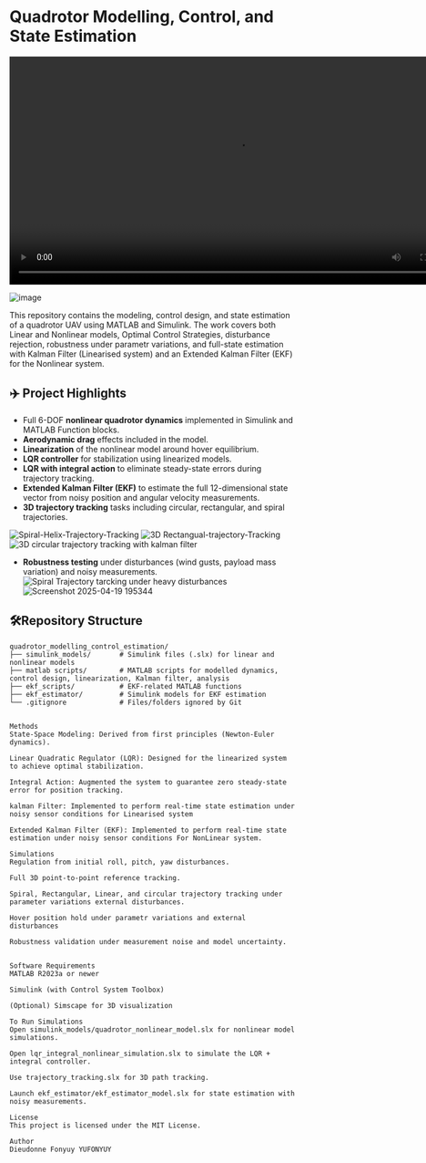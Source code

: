 # Quadrotor Modelling, Control, and State Estimation

<!-- centre it and make the player 800 px wide -->
<p align="center">
  <video
    src="https://github.com/user-attachments/assets/6fc29fef-8e73-4f1d-b6a7-a6c6eb06c021?raw=true"
    width="800"
    controls      <!-- show play bar -->
    muted         <!-- auto‑play without sound -->
    autoplay
    loop></video>
</p>


![image](https://github.com/user-attachments/assets/1a1c7923-8f44-47f4-a9c8-7d688e103cf1)

This repository contains the modeling, control design, and state estimation of a quadrotor UAV using MATLAB and Simulink. The work covers both Linear and Nonlinear models, Optimal Control Strategies, disturbance rejection, robustness under parametr variations, and full-state estimation with Kalman Filter (Linearised system) and an Extended Kalman Filter (EKF) for the Nonlinear system.

## ✈️ Project Highlights
- Full 6-DOF **nonlinear quadrotor dynamics** implemented in Simulink and MATLAB Function blocks.
- **Aerodynamic drag** effects included in the model.
- **Linearization** of the nonlinear model around hover equilibrium.
- **LQR controller** for stabilization using linearized models.
- **LQR with integral action** to eliminate steady-state errors during trajectory tracking.
- **Extended Kalman Filter (EKF)** to estimate the full 12-dimensional state vector from noisy position and angular velocity measurements.
- **3D trajectory tracking** tasks including circular, rectangular, and spiral trajectories.

![Spiral-Helix-Trajectory-Tracking](https://github.com/user-attachments/assets/693e8158-5969-4bb6-ab6d-57b9c0313354)
![3D Rectangual-trajectory-Tracking](https://github.com/user-attachments/assets/df116c1e-3387-410e-9b5d-3463d3112383)
![3D circular trajectory tracking with kalman filter](https://github.com/user-attachments/assets/74470cac-5d03-4e3b-a951-a2acc81fb67c)
- **Robustness testing** under disturbances (wind gusts, payload mass variation) and noisy measurements.
![Spiral Trajectory tarcking under heavy disturbances](https://github.com/user-attachments/assets/9f3be7ce-bef9-47e0-9845-2efee398f0ef)
![Screenshot 2025-04-19 195344](https://github.com/user-attachments/assets/45caec14-d58a-4870-99f2-8f9941832096)

## 🛠Repository Structure
```plaintext
quadrotor_modelling_control_estimation/
├── simulink_models/       # Simulink files (.slx) for linear and nonlinear models
├── matlab scripts/        # MATLAB scripts for modelled dynamics, control design, linearization, Kalman filter, analysis
├── ekf_scripts/           # EKF-related MATLAB functions
├── ekf_estimator/         # Simulink models for EKF estimation
└── .gitignore             # Files/folders ignored by Git


Methods
State-Space Modeling: Derived from first principles (Newton-Euler dynamics).

Linear Quadratic Regulator (LQR): Designed for the linearized system to achieve optimal stabilization.

Integral Action: Augmented the system to guarantee zero steady-state error for position tracking.

kalman Filter: Implemented to perform real-time state estimation under noisy sensor conditions for Linearised system

Extended Kalman Filter (EKF): Implemented to perform real-time state estimation under noisy sensor conditions For NonLinear system.

Simulations
Regulation from initial roll, pitch, yaw disturbances.

Full 3D point-to-point reference tracking.

Spiral, Rectangular, Linear, and circular trajectory tracking under parameter variations external disturbances.

Hover position hold under parametr variations and external disturbances

Robustness validation under measurement noise and model uncertainty.


Software Requirements
MATLAB R2023a or newer

Simulink (with Control System Toolbox)

(Optional) Simscape for 3D visualization

To Run Simulations
Open simulink_models/quadrotor_nonlinear_model.slx for nonlinear model simulations.

Open lqr_integral_nonlinear_simulation.slx to simulate the LQR + integral controller.

Use trajectory_tracking.slx for 3D path tracking.

Launch ekf_estimator/ekf_estimator_model.slx for state estimation with noisy measurements.

License
This project is licensed under the MIT License.

Author
Dieudonne Fonyuy YUFONYUY
